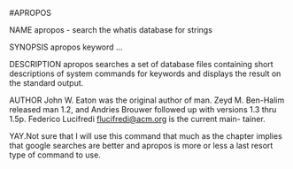 #APROPOS

NAME
       apropos - search the whatis database for strings

SYNOPSIS
       apropos keyword ...

DESCRIPTION
       apropos searches a set of database files containing short descriptions of system commands for keywords
       and displays the result on the standard output.

AUTHOR
       John W. Eaton was the original author of man.  Zeyd M. Ben-Halim released man 1.2, and Andries Brouwer
       followed up with versions 1.3 thru 1.5p.  Federico Lucifredi <flucifredi@acm.org> is the current main-
       tainer.

YAY.Not sure that I will use this command that much as the chapter implies that google searches are better and apropos is more or less a last resort type of command to use.
